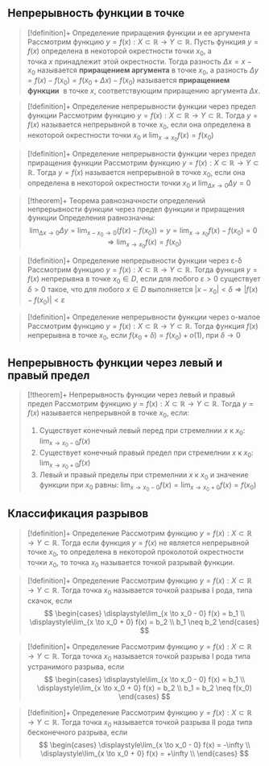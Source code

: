 ## Непрерывность функции в точке
> [!definition]+ Определение приращения функции и ее аргумента
> Рассмотрим функцию $y = f(x):X \subset \mathbb{R}\rightarrow Y \subset \mathbb{R}$. Пусть функция $y = f(x)$ определена в некоторой окрестности точки $x_0$, а точка $x$ принадлежит этой окрестности. Тогда разность $\Delta x = x - x_0$ называется **приращением аргумента** в точке $x_0$, а разность $\Delta y = f(x) - f(x_0) = f(x_0 + \Delta x) - f(x_0)$ называется **приращением функции**  в точке $x$, соответствующим приращению аргумента $\Delta x$.

> [!definition]+ Определение непрерывности функции через предел функции
> Рассмотрим функцию $y = f(x):X \subset \mathbb{R}\rightarrow Y \subset \mathbb{R}$. Тогда $y = f(x)$ называется непрерывной в точке $x_0$, если она определена в некоторой окрестности точки $x_0$ и $\displaystyle\lim_{x \to x_0} f(x) = f(x_0)$

> [!definition]+ Определение непрерывности функции через предел приращения функции
> Рассмотрим функцию $y = f(x):X \subset \mathbb{R}\rightarrow Y \subset \mathbb{R}$. Тогда $y = f(x)$ называется непрерывной в точке $x_0$, если она определена в некоторой окрестности точки $x_0$ и  $\displaystyle\lim_{\Delta x \to 0} \Delta y = 0$

> [!theorem]+ Теорема равнозначности определений непрерывности функции через предел функции и приращения функции
> Определения равнозначны:
> $$\displaystyle{\lim_{\Delta x \to 0} \Delta y = \lim_{x - x_0 \to 0} \Big(f(x) - f(x_0)\Big) = y = \lim_{x \to x_0} f(x) - f(x_0) = 0 \Rightarrow \lim_{x \to x_0} f(x) = f(x_0)}$$

> [!definition]+ Определение непрерывности функции через ε-δ
> Рассмотрим функцию $y = f(x):X \subset \mathbb{R}\rightarrow Y \subset \mathbb{R}$. Тогда функция ${\displaystyle y= f(x)}$ непрерывна в точке ${\displaystyle x_{0}\in D}$, если для любого ${\displaystyle \varepsilon >0}$ существует ${\displaystyle \delta >0}$ такое, что для любого ${\displaystyle x\in D}$ выполняется $|x-x_0|<\delta \Rightarrow |f(x)-f(x_0)|<\varepsilon$

> [!definition]+ Определение непрерывности функции через о-малое
> Рассмотрим функцию $y = f(x):X \subset \mathbb{R}\rightarrow Y \subset \mathbb{R}$. Тогда функция $\displaystyle f(x)$ непрерывна в точке $\displaystyle x_{0}$, если $f(x_0+\delta) = f(x_0) + o(1)$, при $\delta \to 0$

## Непрерывность функции через левый и правый предел
> [!theorem]+ Непрерывность функции через левый и правый предел
> Рассмотрим функцию $y = f(x):X \subset \mathbb{R}\rightarrow Y \subset \mathbb{R}$. Тогда $y = f(x)$ называется непрерывной в точке $x_0$, если:
> 1. Существует конечный левый перед при стремелнии $x$ к $x_0$: $\displaystyle\lim_{x \to x_0 - 0} f(x)$
> 2. Существует конечный правый предел при стремелнии $x$ к $x_0$: $\displaystyle\lim_{x \to x_0 + 0} f(x)$
> 3. Левый и правый пределы при стремелнии $x$ к $x_0$ и значение функции при $x_0$ равны: $\displaystyle\lim_{x \to x_0 - 0} f(x) = \lim_{x \to x_0 + 0} f(x) = f(x_0)$

## Классификация разрывов 
> [!definition]+ Определение
> Рассмотрим функцию $y = f(x):X \subset \mathbb{R}\rightarrow Y \subset \mathbb{R}$. Тогда если функция $y=f(x)$ не является непрерывной точке $x_0$, то определена в некоторой проколотой окрестности точки $x_0$, то точка $x_0$ называется точкой разрывай функции.

> [!definition]+ Определение
> Рассмотрим функцию $y = f(x):X \subset \mathbb{R}\rightarrow Y \subset \mathbb{R}$. Тогда точка $x_0$ называется точкой разрыва I рода, типа скачок, если
> $$
> \begin{cases}  
> 	\displaystyle\lim_{x \to x_0 - 0} f(x) = b_1 \\
> 	\displaystyle\lim_{x \to x_0 + 0} f(x) = b_2 \\
> 	b_1 \neq b_2
> \end{cases}
> $$

> [!definition]+ Определение
> Рассмотрим функцию $y = f(x):X \subset \mathbb{R}\rightarrow Y \subset \mathbb{R}$. Тогда точка $x_0$ называется точкой разрыва I рода типа устранимого разрыва, если
> $$
> \begin{cases}  
> 	\displaystyle\lim_{x \to x_0 - 0} f(x) = b_1 \\
> 	\displaystyle\lim_{x \to x_0 + 0} f(x) = b_2 \\
> 	b_1 = b_2 \neq f(x_0)
> \end{cases}
> $$

> [!definition]+ Определение
> Рассмотрим функцию $y = f(x):X \subset \mathbb{R}\rightarrow Y \subset \mathbb{R}$. Тогда точка $x_0$ называется точкой разрыва II рода типа бесконечного разрыва, если
> $$
> \begin{cases}  
> 	\displaystyle\lim_{x \to x_0 - 0} f(x) = -\infty \\
> 	\displaystyle\lim_{x \to x_0 + 0} f(x) = +\infty \\
> \end{cases}
> $$
